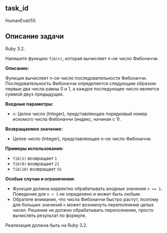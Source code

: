 ## task_id
HumanEval/55

## Описание задачи
Ruby 3.2.

Напишите функцию `fib(n)`, которая вычисляет n-ое число Фибоначчи.

**Описание:**

Функция вычисляет n-ое число последовательности Фибоначчи.  Последовательность Фибоначчи определяется следующим образом:  первые два числа равны 0 и 1, а каждое последующее число является суммой двух предыдущих.

**Входные параметры:**

* `n`: Целое число (Integer), представляющее порядковый номер искомого числа Фибоначчи (индекс, начиная с 1).

**Возвращаемое значение:**

* Целое число (Integer), представляющее n-ое число Фибоначчи.

**Примеры использования:**

* `fib(1)` возвращает `1`
* `fib(8)` возвращает `21`
* `fib(10)` возвращает `55`

**Особые случаи и ограничения:**

* Функция должна корректно обрабатывать входные значения `n >= 1`.  Поведение для `n < 1` не определено и может быть любым.
*  Обратите внимание, что числа Фибоначчи быстро растут, поэтому для больших значений `n` может возникнуть переполнение целых чисел.  Решение не должно обрабатывать переполнение, просто вычислять результат по формуле.


Реализация должна быть на Ruby 3.2.

